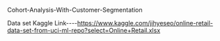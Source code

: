 Cohort-Analysis-With-Customer-Segmentation

Data set Kaggle Link----https://www.kaggle.com/jihyeseo/online-retail-data-set-from-uci-ml-repo?select=Online+Retail.xlsx
